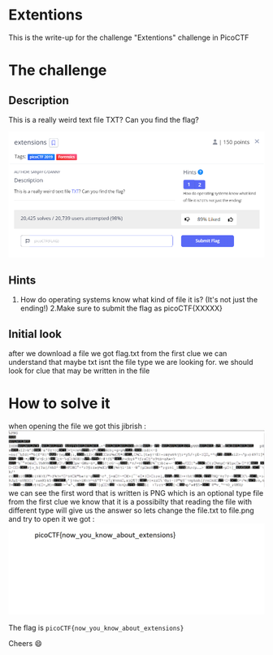 # Extentions

This is the write-up for the challenge "Extentions" challenge in PicoCTF

# The challenge

## Description
This is a really weird text file TXT? Can you find the flag?

![](screenshot1.png)

## Hints
1. How do operating systems know what kind of file it is? (It's not just the ending!)
2.Make sure to submit the flag as picoCTF{XXXXX}

## Initial look
after we download a file we got flag.txt 
from the first clue we can understand that maybe txt isnt the file type we are looking for.
we should look for clue that may be written in the file

# How to solve it
when opening the file we got this jibrish :
![](screenshot2.png)
we can see the first word that is written is PNG which is an optional type file
from the first clue we know that it is a possibilty that reading the file with different type
will give us the answer so lets change the file.txt to file.png and try to open it
we got : 
![](flag.png)


The flag is `picoCTF{now_you_know_about_extensions}`

Cheers 😄

